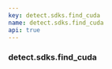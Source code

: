 ```yaml
---
key: detect.sdks.find_cuda
name: detect.sdks.find_cuda
api: true
---
```


### detect.sdks.find_cuda
